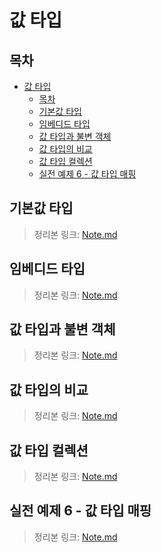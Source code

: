 # 값 타입

## 목차
- [값 타입](#값-타입)
  - [목차](#목차)
  - [기본값 타입](#기본값-타입)
  - [임베디드 타입](#임베디드-타입)
  - [값 타입과 불변 객체](#값-타입과-불변-객체)
  - [값 타입의 비교](#값-타입의-비교)
  - [값 타입 컬렉션](#값-타입-컬렉션)
  - [실전 예제 6 - 값 타입 매핑](#실전-예제-6---값-타입-매핑)


## 기본값 타입
> 정리본 링크: [Note.md](./Chapter%2001%20-%20기본값%20타입/Note.md)

## 임베디드 타입
> 정리본 링크: [Note.md](./Chapter%2002%20-%20임베디드%20타입/Note.md)

## 값 타입과 불변 객체
> 정리본 링크: [Note.md](./Chapter%2003%20-%20값%20타입과%20불변%20객체/Note.md)

## 값 타입의 비교
> 정리본 링크: [Note.md](./Chapter%2004%20-%20값%20타입의%20비교/Note.md)

## 값 타입 컬렉션
> 정리본 링크: [Note.md](./Chapter%2004%20-%20값%20타입%20컬렉션/Note.md)

## 실전 예제 6 - 값 타입 매핑
> 정리본 링크: [Note.md](./Chapter%2006%20-%20실전%20예제%206/Note.md)